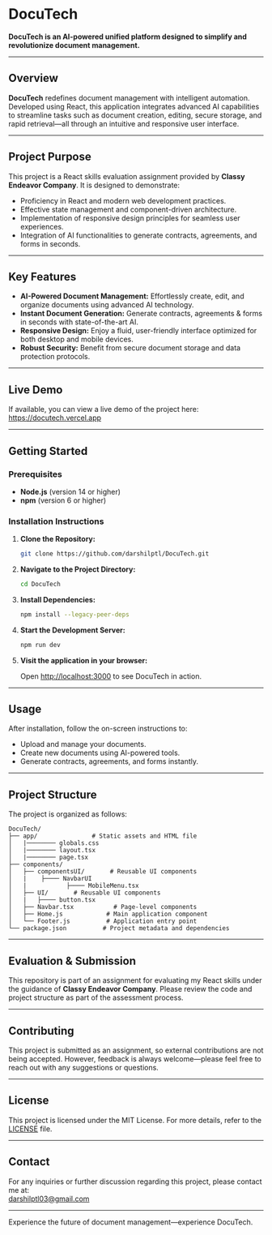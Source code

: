 # DocuTech

**DocuTech is an AI-powered unified platform designed to simplify and revolutionize document management.**

---

## Overview

**DocuTech** redefines document management with intelligent automation. Developed using React, this application integrates advanced AI capabilities to streamline tasks such as document creation, editing, secure storage, and rapid retrieval—all through an intuitive and responsive user interface.

---

## Project Purpose

This project is a React skills evaluation assignment provided by **Classy Endeavor Company**. It is designed to demonstrate:

- Proficiency in React and modern web development practices.
- Effective state management and component-driven architecture.
- Implementation of responsive design principles for seamless user experiences.
- Integration of AI functionalities to generate contracts, agreements, and forms in seconds.

---

## Key Features

- **AI-Powered Document Management:** Effortlessly create, edit, and organize documents using advanced AI technology.
- **Instant Document Generation:** Generate contracts, agreements & forms in seconds with state-of-the-art AI.
- **Responsive Design:** Enjoy a fluid, user-friendly interface optimized for both desktop and mobile devices.
- **Robust Security:** Benefit from secure document storage and data protection protocols.

---

## Live Demo

If available, you can view a live demo of the project here: https://docutech.vercel.app

---

## Getting Started

### Prerequisites

- **Node.js** (version 14 or higher)
- **npm** (version 6 or higher)

### Installation Instructions

1. **Clone the Repository:**

   ```bash
   git clone https://github.com/darshilptl/DocuTech.git
   ```

2. **Navigate to the Project Directory:**

   ```bash
   cd DocuTech
   ```

3. **Install Dependencies:**

   ```bash
   npm install --legacy-peer-deps
   ```

4. **Start the Development Server:**

   ```bash
   npm run dev
   ```

5. **Visit the application in your browser:**

   Open [http://localhost:3000](http://localhost:3000) to see DocuTech in action.

---

## Usage

After installation, follow the on-screen instructions to:

- Upload and manage your documents.
- Create new documents using AI-powered tools.
- Generate contracts, agreements, and forms instantly.

---

## Project Structure

The project is organized as follows:

```
DocuTech/
├── app/               # Static assets and HTML file
│   |──────── globals.css
│   |──────── layout.tsx
│   |──────── page.tsx
├── components/
│   ├── componentsUI/       # Reusable UI components
│   |    ├──── NavbarUI
│   |           ├──── MobileMenu.tsx
│   ├── UI/       # Reusable UI components
│   |   ├──── button.tsx
│   ├── Navbar.tsx           # Page-level components
│   ├── Home.js            # Main application component
│   └── Footer.js          # Application entry point
└── package.json          # Project metadata and dependencies
```

---

## Evaluation & Submission

This repository is part of an assignment for evaluating my React skills under the guidance of **Classy Endeavor Company**. Please review the code and project structure as part of the assessment process.


---

## Contributing

This project is submitted as an assignment, so external contributions are not being accepted. However, feedback is always welcome—please feel free to reach out with any suggestions or questions.

---

## License

This project is licensed under the MIT License. For more details, refer to the [LICENSE](LICENSE) file.

---

## Contact

For any inquiries or further discussion regarding this project, please contact me at:\
[darshilptl03@gmail.com](mailto:darshilptl03@gmail.com)

---

Experience the future of document management—experience DocuTech.
